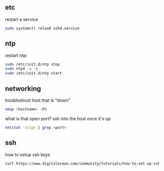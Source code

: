 ## etc
restart a service
```bash
sudo systemctl reload sshd.service
```

## ntp
restart ntp:
```bash
sudo /etc/init.d/ntp stop
sudo ntpd -q -g
sudo /etc/init.d/ntp start
```

## networking
troubleshoot host that is "down"
```bash
nmap <hostname> -Pn
```

what is that open port? ssh into the host once it's up
```bash
netstat -tulpn | grep <port>
```

## ssh
how to setup ssh keys
```bash
curl https://www.digitalocean.com/community/tutorials/how-to-set-up-ssh-keys-2
```
